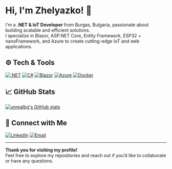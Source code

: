# Hi, I'm Zhelyazko! 👋

I'm a **.NET & IoT Developer** from Burgas, Bulgaria, passionate about building scalable and efficient solutions.  
I specialize in Blazor, ASP.NET Core, Entity Framework, ESP32 + nanoFramework, and Azure to create cutting-edge IoT and web applications.

## ⚙️ Tech & Tools

[![.NET](https://img.shields.io/badge/.NET-5C2D91?style=flat-square&logo=.net&logoColor=white)]()
[![C#](https://img.shields.io/badge/C%23-239120?style=flat-square&logo=c-sharp&logoColor=white)]()
[![Blazor](https://img.shields.io/badge/Blazor-5C2D91?style=flat-square&logo=.net&logoColor=white)]()
[![Azure](https://img.shields.io/badge/Azure-0089D6?style=flat-square&logo=microsoft-azure&logoColor=white)]()
[![Docker](https://img.shields.io/badge/Docker-2496ED?style=flat-square&logo=docker&logoColor=white)]()

## 📈 GitHub Stats

[![unrealbg's GitHub stats](https://github-readme-stats.vercel.app/api?username=unrealbg&show_icons=true&theme=radical)](https://github.com/anuraghazra/github-readme-stats)

## 🤝 Connect with Me

[![LinkedIn](https://img.shields.io/badge/LinkedIn-%230077B5.svg?style=flat-square&logo=linkedin&logoColor=white)](https://www.linkedin.com/in/zhelyazko-zhelyazkov-1761a6119/)
[![Email](https://img.shields.io/badge/Email-jack@unrealbg.com-%23D14836.svg?style=flat-square&logo=gmail&logoColor=white)](mailto:jack@unrealbg.com)

---

**Thank you for visiting my profile!**  
Feel free to explore my repositories and reach out if you’d like to collaborate or have any questions.
